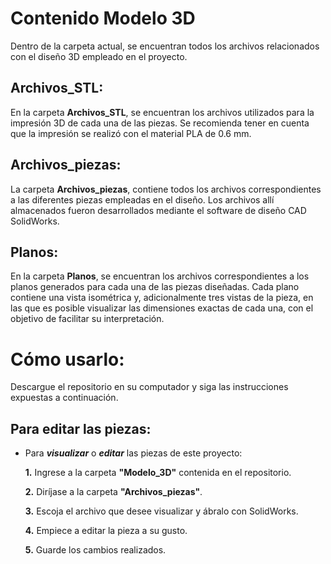 # Contenido Modelo 3D
Dentro de la carpeta actual, se encuentran todos los archivos relacionados con el diseño 3D empleado en el proyecto.

## Archivos_STL:
En la carpeta **Archivos_STL**, se encuentran los archivos utilizados para la impresión 3D de cada una de las piezas. Se recomienda tener en cuenta que la impresión se realizó con el material PLA de 0.6 mm.

## Archivos_piezas:
La carpeta **Archivos_piezas**, contiene todos los archivos correspondientes a las diferentes piezas empleadas en el diseño. Los archivos allí almacenados fueron desarrollados mediante el software de diseño CAD SolidWorks.

## Planos:
En la carpeta **Planos**, se encuentran los archivos correspondientes a los planos generados para cada una de las piezas diseñadas. Cada plano contiene una vista isométrica y, adicionalmente tres vistas de la pieza, en las que es posible visualizar las dimensiones exactas de cada una, con el objetivo de facilitar su interpretación. 

# Cómo usarlo:
Descargue el repositorio en su computador y siga las instrucciones expuestas a continuación.

## Para editar las piezas:
+ Para _**visualizar**_ o _**editar**_ las piezas de este proyecto:

  **1.** Ingrese a la carpeta **"Modelo_3D"** contenida en el repositorio.

  **2.** Diríjase a la carpeta **"Archivos_piezas"**.

  **3.** Escoja el archivo que desee visualizar y ábralo con SolidWorks.

  **4.** Empiece a editar la pieza a su gusto.

  **5.** Guarde los cambios realizados.


